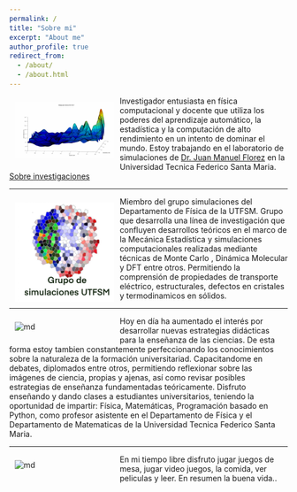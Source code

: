 ```yaml
---
permalink: /
title: "Sobre mi"
excerpt: "About me"
author_profile: true
redirect_from: 
  - /about/
  - /about.html
---
```



<img src="/images/montecarlo.gif" alt="md" width="180px" align="left" style="padding:10px;"> Investigador entusiasta en física computacional y docente que utiliza los poderes del aprendizaje automático, la estadística y la computación de alto rendimiento en un intento de dominar el mundo. Estoy trabajando en el laboratorio de simulaciones de [Dr. Juan Manuel Florez](https://fisica.usm.cl/) en la Universidad Tecnica Federico Santa Maria. [Sobre investigaciones](/research/)


---


<img src="/images/grupo.jpg" alt="md" width="180px" align="left" style="padding:10px;"> Miembro del grupo simulaciones del Departamento de Física de la UTFSM. Grupo que desarrolla una línea de investigación que confluyen desarrollos teóricos en el marco de la Mecánica Estadística y simulaciones computacionales realizadas mediante técnicas de Monte Carlo , Dinámica Molecular y DFT entre otros. Permitiendo la comprensión de propiedades de transporte eléctrico, estructurales, defectos en cristales y termodinamicos en sólidos.


---


<img src="/images/light.png" alt="md" width="180px" align="left" style="padding:10px;"> Hoy en día ha aumentado el interés por desarrollar nuevas estrategias didácticas para la enseñanza de las ciencias. De esta forma estoy tambien constantemente perfeccionando los conocimientos sobre la naturaleza de la formación universitariad. Capacitandome en  debates, diplomados entre otros, permitiendo reflexionar sobre las imágenes de ciencia, propias y ajenas, así como revisar posibles estrategias de enseñanza fundamentadas teóricamente. Disfruto enseñando y dando clases a estudiantes universitarios, teniendo la oportunidad de impartir: Física, Matemáticas, Programación basado en Python, como profesor asistente en el Departamento de Física y el Departamento de Matematicas de la Universidad Tecnica Federico Santa Maria.


---


<img src="/images/beach.jpg" alt="md" width="180px" align="left" style="padding:10px;"> En mi tiempo libre disfruto jugar juegos de mesa, jugar video juegos, la comida, ver peliculas y leer. En resumen la buena vida..

